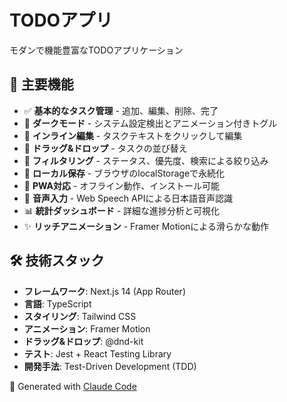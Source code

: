 # TODOアプリ

モダンで機能豊富なTODOアプリケーション

## 🚀 主要機能

- ✅ **基本的なタスク管理** - 追加、編集、削除、完了
- 🌙 **ダークモード** - システム設定検出とアニメーション付きトグル
- 📝 **インライン編集** - タスクテキストをクリックして編集
- 🔄 **ドラッグ&ドロップ** - タスクの並び替え
- 🎯 **フィルタリング** - ステータス、優先度、検索による絞り込み
- 💾 **ローカル保存** - ブラウザのlocalStorageで永続化
- 📱 **PWA対応** - オフライン動作、インストール可能
- 🎤 **音声入力** - Web Speech APIによる日本語音声認識
- 📊 **統計ダッシュボード** - 詳細な進捗分析と可視化
- ✨ **リッチアニメーション** - Framer Motionによる滑らかな動作

## 🛠 技術スタック

- **フレームワーク**: Next.js 14 (App Router)
- **言語**: TypeScript
- **スタイリング**: Tailwind CSS
- **アニメーション**: Framer Motion
- **ドラッグ&ドロップ**: @dnd-kit
- **テスト**: Jest + React Testing Library
- **開発手法**: Test-Driven Development (TDD)

🤖 Generated with [Claude Code](https://claude.ai/code)
